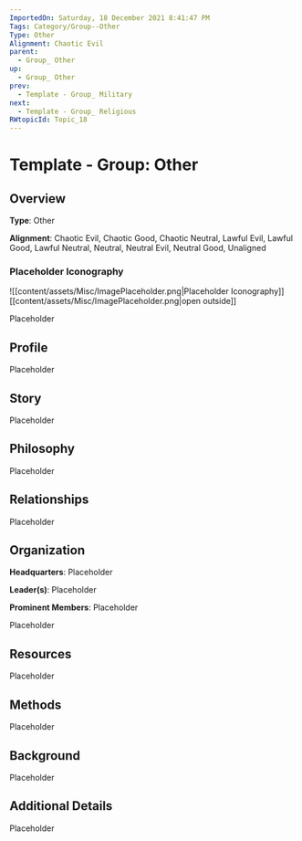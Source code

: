 ```yaml
---
ImportedOn: Saturday, 18 December 2021 8:41:47 PM
Tags: Category/Group--Other
Type: Other
Alignment: Chaotic Evil
parent:
  - Group_ Other
up:
  - Group_ Other
prev:
  - Template - Group_ Military
next:
  - Template - Group_ Religious
RWtopicId: Topic_18
---
```

# Template - Group: Other
## Overview
**Type**: Other

**Alignment**: Chaotic Evil, Chaotic Good, Chaotic Neutral, Lawful Evil, Lawful Good, Lawful Neutral, Neutral, Neutral Evil, Neutral Good, Unaligned

### Placeholder Iconography
![[content/assets/Misc/ImagePlaceholder.png|Placeholder Iconography]]
[[content/assets/Misc/ImagePlaceholder.png|open outside]]

Placeholder

## Profile
Placeholder

## Story
Placeholder

## Philosophy
Placeholder

## Relationships
Placeholder

## Organization
**Headquarters**: Placeholder

**Leader(s)**: Placeholder

**Prominent Members**: Placeholder

Placeholder

## Resources
Placeholder

## Methods
Placeholder

## Background
Placeholder

## Additional Details
Placeholder

